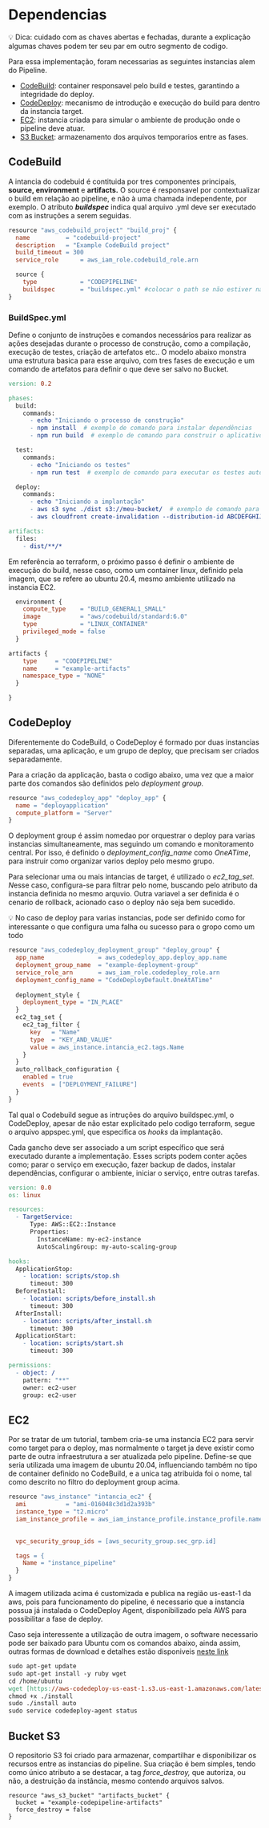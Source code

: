 # Dependencias

<aside>
💡 Dica: cuidado com as chaves abertas e fechadas, durante a explicação algumas chaves podem ter seu par em outro segmento de codigo.

</aside>

Para essa implementação, foram necessarias as seguintes instancias alem do Pipeline.

- [CodeBuild](https://aws.amazon.com/codebuild/): container responsavel pelo build e testes, garantindo a integridade do deploy.
- [CodeDeploy](https://aws.amazon.com/codedeploy/): mecanismo de introdução e execução do build para dentro da instancia target.
- [EC2](https://aws.amazon.com/ec2/): instancia criada para simular o ambiente de produção onde o pipeline deve atuar.
- [S3 Bucket](https://aws.amazon.com/s3/): armazenamento dos arquivos temporarios entre as fases.

## CodeBuild

A intancia do codebuid é contituida por tres componentes principais, ****source, environment**** e ****artifacts.**** O source é responsavel por contextualizar o build em relação ao pipeline, e não à uma chamada independente, por exemplo. O atributo ***********buildspec*********** indica qual arquivo .yml deve ser executado com as instruções a serem seguidas.

```makefile
resource "aws_codebuild_project" "build_proj" {
  name          = "codebuild-project"
  description   = "Example CodeBuild project"
  build_timeout = 300
  service_role      = aws_iam_role.codebuild_role.arn

  source {
    type            = "CODEPIPELINE"
    buildspec       = "buildspec.yml" #colocar o path se não estiver na raiz do diretorio
}
```

### BuildSpec.yml

Define o conjunto de instruções e comandos necessários para realizar as ações desejadas durante o processo de construção, como a compilação, execução de testes, criação de artefatos etc.. O modelo abaixo monstra uma estrutura basica para esse arquivo, com tres fases de execução e um comando de artefatos para definir o que deve ser salvo no Bucket.

```makefile
version: 0.2

phases:
  build:
    commands:
      - echo "Iniciando o processo de construção"
      - npm install  # exemplo de comando para instalar dependências
      - npm run build  # exemplo de comando para construir o aplicativo

  test:
    commands:
      - echo "Iniciando os testes"
      - npm run test  # exemplo de comando para executar os testes automatizados

  deploy:
    commands:
      - echo "Iniciando a implantação"
      - aws s3 sync ./dist s3://meu-bucket/  # exemplo de comando para implantar em um bucket do Amazon S3
      - aws cloudfront create-invalidation --distribution-id ABCDEFGHIJKLMN --paths "/*"  # exemplo de comando para invalidar o cache de uma distribuição do Amazon CloudFront

artifacts:
  files:
    - dist/**/*
```

Em referência ao terraform, o próximo passo é definir o ambiente de execução do build, nesse caso, como um container linux, definido pela imagem, que se refere ao ubuntu 20.4, mesmo ambiente utilizado na instancia EC2. 

```makefile
  environment {
    compute_type    = "BUILD_GENERAL1_SMALL"
    image           = "aws/codebuild/standard:6.0"
    type            = "LINUX_CONTAINER"
    privileged_mode = false
  }

artifacts {
    type     = "CODEPIPELINE"
    name     = "example-artifacts"
    namespace_type = "NONE"
  }

}
```

## CodeDeploy

Diferentemente do CodeBuild, o CodeDeploy é formado por duas instancias separadas, uma aplicação, e um grupo de deploy, que precisam ser criados separadamente.

Para a criação da applicação, basta o codigo abaixo, uma vez que a maior parte dos comandos são definidos pelo *deployment group.*

```makefile
resource "aws_codedeploy_app" "deploy_app" {
  name = "deployapplication"
  compute_platform = "Server"
}
```

O deployment group é assim nomedao por orquestrar o deploy para varias instancias simultaneamente, mas seguindo um comando e monitoramento central. Por isso, é definido o *deployment_config_name* como *OneATime*, para instruir como organizar varios deploy pelo mesmo grupo. 

Para selecionar uma ou mais intancias de target, é utilizado o *ec2_tag_set. N*esse caso, configura-se para filtrar pelo nome, buscando pelo atributo da instancia definida no mesmo arquvio. Outra variavel a ser definida é o cenario de rollback, acionado caso o deploy não seja bem sucedido. 

<aside>
💡 No caso de deploy para varias instancias, pode ser definido como for interessante o que configura uma falha ou sucesso para o gropo como um todo

</aside>

```makefile
resource "aws_codedeploy_deployment_group" "deploy_group" {
  app_name               = aws_codedeploy_app.deploy_app.name
  deployment_group_name  = "example-deployment-group"
  service_role_arn       = aws_iam_role.codedeploy_role.arn
  deployment_config_name = "CodeDeployDefault.OneAtATime"  
  
  deployment_style {
    deployment_type = "IN_PLACE"
  }
  ec2_tag_set {
    ec2_tag_filter {
      key   = "Name"
      type  = "KEY_AND_VALUE"
      value = aws_instance.intancia_ec2.tags.Name
    }
  }
  auto_rollback_configuration {
    enabled = true
    events  = ["DEPLOYMENT_FAILURE"]
  }
}
```

Tal qual o Codebuild segue as intruções do arquivo buildspec.yml, o CodeDeploy, apesar de não estar explicitado pelo codigo terraform, segue o arquivo appspec.yml, que especifica os *hooks* da implantação. 

Cada gancho deve ser associado a um script específico que será executado durante a implementação. Esses scripts podem conter ações como; parar o serviço em execução, fazer backup de dados, instalar dependências, configurar o ambiente, iniciar o serviço, entre outras tarefas.

```makefile
version: 0.0
os: linux

resources:
  - TargetService:
      Type: AWS::EC2::Instance
      Properties:
        InstanceName: my-ec2-instance
        AutoScalingGroup: my-auto-scaling-group

hooks:
  ApplicationStop:
    - location: scripts/stop.sh
      timeout: 300
  BeforeInstall:
    - location: scripts/before_install.sh
      timeout: 300
  AfterInstall:
    - location: scripts/after_install.sh
      timeout: 300
  ApplicationStart:
    - location: scripts/start.sh
      timeout: 300

permissions:
  - object: /
    pattern: "**"
    owner: ec2-user
    group: ec2-user
```

## EC2

Por se tratar de um tutorial, tambem cria-se uma instancia EC2 para servir como target para o deploy, mas normalmente o target ja deve existir como parte de outra infraestrutura a ser atualizada pelo pipeline. Define-se que seria utilizada uma imagem de ubuntu 20.04, influenciando também no tipo de container definido no CodeBuild, e a unica tag atribuida foi o nome, tal como descrito no filtro do deployment group acima.

```makefile
resource "aws_instance" "intancia_ec2" {
  ami           = "ami-016048c3d1d2a393b"  
  instance_type = "t2.micro"                
  iam_instance_profile = aws_iam_instance_profile.instance_profile.name
  

  vpc_security_group_ids = [aws_security_group.sec_grp.id]

  tags = {
    Name = "instance_pipeline"
  }
}
```

A imagem utilizada acima é customizada e publica na região us-east-1 da aws, pois para  funcionamento do pipeline, é necessario que a instancia possua já instalada o CodeDeploy Agent, disponibilizado pela AWS para possibilitar a fase de deploy. 

Caso seja interessente a utilização de outra imagem, o software necessario pode ser baixado para Ubuntu com os comandos abaixo, ainda assim, outras formas de download e detalhes estão disponiveis [neste link](https://docs.aws.amazon.com/codedeploy/latest/userguide/codedeploy-agent-operations-install.html)

```makefile
sudo apt-get update
sudo apt-get install -y ruby wget
cd /home/ubuntu
wget [https://aws-codedeploy-us-east-1.s3.us-east-1.amazonaws.com/latest/install](https://aws-codedeploy-us-east-1.s3.us-east-1.amazonaws.com/latest/install)
chmod +x ./install
sudo ./install auto
sudo service codedeploy-agent status
```

## Bucket S3

O repositorio S3 foi criado para armazenar, compartilhar e disponibilizar os recursos entre as instancias do pipeline. Sua criação é bem simples, tendo como único atributo a se destacar, a tag *force_destroy,* que autoriza, ou não, a destruição da instância, mesmo contendo arquivos salvos. 

```
resource "aws_s3_bucket" "artifacts_bucket" {
  bucket = "example-codepipeline-artifacts"
  force_destroy = false
}
```